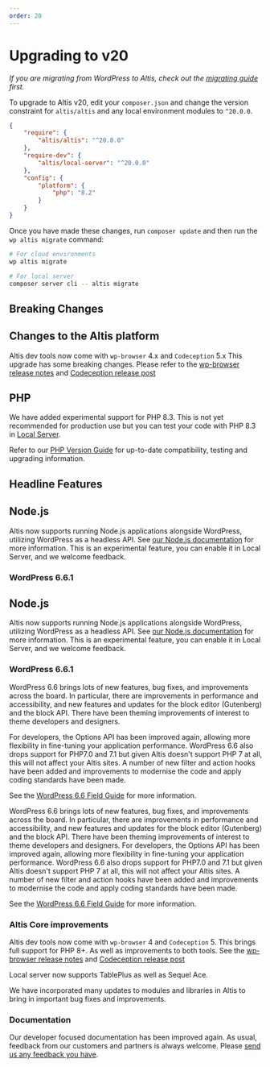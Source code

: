 ```yaml
---
order: 20
---
```


# Upgrading to v20

*If you are migrating from WordPress to Altis, check out the [migrating guide](../migrating/) first.*

To upgrade to Altis v20, edit your `composer.json` and change the version constraint for `altis/altis` and any local environment
modules to `^20.0.0`.

```json
{
    "require": {
        "altis/altis": "^20.0.0"
    },
    "require-dev": {
        "altis/local-server": "^20.0.0"
    },
    "config": {
        "platform": {
            "php": "8.2"
        }
    }
}
```

Once you have made these changes, run `composer update` and then run the `wp altis migrate` command:

```sh
# For cloud environments
wp altis migrate

# For local server
composer server cli -- altis migrate
```

## Breaking Changes

## Changes to the Altis platform

Altis dev tools now come with `wp-browser` 4.x and `Codeception` 5.x This upgrade has some breaking changes. Please refer to
the [wp-browser release notes](https://github.com/lucatume/wp-browser/releases/tag/4.0.0)
and [Codeception release post](https://codeception.com/07-28-2022/codeception-5.html)

## PHP

We have added experimental support for PHP 8.3. This is not yet recommended for production use but you can test your code with
PHP 8.3 in [Local Server](docs://local-server/).

Refer to our [PHP Version Guide](docs://guides/updating-php/) for up-to-date compatibility, testing and upgrading information.

## Headline Features

## Node.js

Altis now supports running Node.js applications alongside WordPress, utilizing WordPress as a headless API. See [our Node.js
documentation](docs://cloud/nodejs/) for more information. This is an experimental feature, you can enable it in Local Server, and
we welcome feedback.

### WordPress 6.6.1

## Node.js

Altis now supports running Node.js applications alongside WordPress, utilizing WordPress as a headless API. See [our Node.js
documentation](docs://cloud/nodejs/) for more information. This is an experimental feature, you can enable it in Local Server, and
we welcome feedback.

### WordPress 6.6.1

WordPress 6.6 brings lots of new features, bug fixes, and improvements across the board. In particular, there are improvements
in performance and accessibility, and new features and updates for the block editor (Gutenberg) and the block API.
There have been theming improvements of interest to theme developers and designers.

For developers, the Options API has been improved again, allowing more flexibility in fine-tuning your application performance.
WordPress 6.6 also drops support for PHP7.0 and 7.1 but given Altis doesn't support PHP 7 at all, this will not affect your
Altis sites. A number of new filter and action hooks have been added and improvements to modernise the code and apply coding
standards have been made.

See the
[WordPress 6.6 Field Guide](https://make.wordpress.org/core/2024/06/25/wordpress-6-6-field-guide/) for more information.

WordPress 6.6 brings lots of new features, bug fixes, and improvements across the board. In particular, there are improvements
in performance and accessibility, and new features and updates for the block editor (Gutenberg) and the block API.
There have been theming improvements of interest to theme developers and designers.
For developers, the Options API has been improved again, allowing more flexibility in fine-tuning your application performance.
WordPress 6.6 also drops support for PHP7.0 and 7.1 but given Altis doesn't support PHP 7 at all, this will not affect your
Altis sites. A number of new filter and action hooks have been added and improvements to modernise the code and apply coding
standards have been made.

See the
[WordPress 6.6 Field Guide](https://make.wordpress.org/core/2024/06/25/wordpress-6-6-field-guide/) for more information.

### Altis Core improvements

Altis dev tools now come with `wp-browser` 4 and `Codeception` 5. This brings full support for PHP 8+. As well as improvements to
both tools. See the [wp-browser release notes](https://github.com/lucatume/wp-browser/releases/tag/4.0.0)
and [Codeception release post](https://codeception.com/07-28-2022/codeception-5.html)

Local server now supports TablePlus as well as Sequel Ace.

We have incorporated many updates to modules and libraries in Altis to bring in important bug fixes and improvements.

### Documentation

Our developer focused documentation has been improved again. As usual, feedback from our customers and partners is always welcome.
Please [send us any feedback you have](mailto:support@altis-dxp.com).
